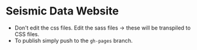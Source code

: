 # Seismic Data Website

* Don't edit the css files. Edit the sass files -> these will be transpiled to CSS files.
* To publish simply push to the `gh-pages` branch.
